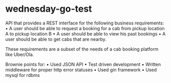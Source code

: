 # wednesday-go-test

API that provides a REST interface for the following business
requirements:
• A user should be able to request a booking for a cab from pickup location A to pickup location B
• A user should be able to view his past bookings
• A user should be able to get cabs that are nearby.

These requirements are a subset of the needs of a cab booking platform like
Uber/Ola.

Brownie points for:
• Used JSON API
• Test driven development
• Written middleware for proper http error statuses
• Used gin framework
• Used mysql for rdbms
